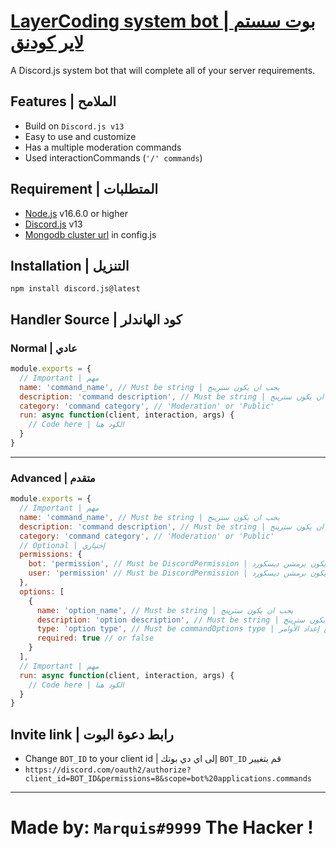 # [LayerCoding system bot | بوت سستم لاير كودنق](https://discord.gg/RjNPebdKNr)

A Discord.js system bot that will complete all of your server requirements.

## Features | الملامح

- Build on `Discord.js v13`
- Easy to use and customize
- Has a multiple moderation commands
- Used interactionCommands (`'/' commands`)

## Requirement | المتطلبات

- [Node.js](https://nodejs.org/en/) v16.6.0 or higher
- [Discord.js](https://discord.js.org) v13
- [Mongodb cluster url](https://www.mongodb.com/) in config.js

## Installation | التنزيل

```npm
npm install discord.js@latest
```

## Handler Source | كود الهاندلر
### Normal | عادي

```js
module.exports = {
  // Important | مهم
  name: 'command_name', // Must be string | يجب ان يكون سترينج
  description: 'command description', // Must be string | يجب ان يكون سترينج
  category: 'command category', // 'Moderation' or 'Public'
  run: async function(client, interaction, args) {
    // Code here | الكود هنا
  }
}
```
---
### Advanced | متقدم
```js
module.exports = {
  // Important | مهم
  name: 'command_name', // Must be string | يجب ان يكون سترينج
  description: 'command description', // Must be string | يجب ان يكون سترينج
  category: 'command category', // 'Moderation' or 'Public'
  // Optional | إختياري
  permissions: {
    bot: 'permission', // Must be DiscordPermission | يجب ان يكون برمشن ديسكورد
    user: 'permission' // Must be DiscordPermission | يجب ان يكون برمشن ديسكورد
  },
  options: [
    {
      name: 'option_name', // Must be string | يجب ان يكون سترينج
      description: 'option description', // Must be string | يجب ان يكون سترينج
      type: 'option type', // Must be commandOptions type | يجب ان يكون نوع إعداد الأوامر
      required: true // or false
    }
  ],
  // Important | مهم
  run: async function(client, interaction, args) {
    // Code here | الكود هنا
  }
}
```

## Invite link | رابط دعوة البوت

- Change `BOT_ID` to your client id | إلى اي دي بوتك `BOT_ID` قم بتغيير
- `https://discord.com/oauth2/authorize?client_id=BOT_ID&permissions=8&scope=bot%20applications.commands`

---

# Made by: `Marquis#9999` The Hacker !
